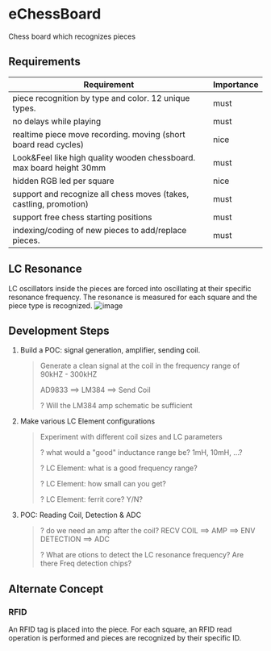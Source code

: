 # eChessBoard
Chess board which recognizes pieces

## Requirements
| Requirement | Importance |
|-----------------------|-------|
| piece recognition by type and color. 12 unique types. | must |
| no delays while playing | must |
| realtime piece move recording. moving (short board read cycles) | nice |
| Look&Feel like high quality wooden chessboard. max board height 30mm | must |
| hidden RGB led per square | nice |
| support and recognize all chess moves (takes, castling, promotion) | must |
| support free chess starting positions | must |
| indexing/coding of new pieces to add/replace pieces. | must |

## LC Resonance
LC oscillators inside the pieces are forced into oscillating at their specific resonance frequency.
The resonance is measured for each square and the piece type is recognized.
![image](https://github.com/fdraeger/eChessBoard/assets/19647221/67a14fde-7d8e-4f22-9eba-a0840a20e8dd)

## Development Steps

1.  Build a POC: signal generation, amplifier, sending coil.
    >Generate a clean signal at the coil in the frequency range of 90kHZ - 300kHZ
    >
    >  AD9833 ==> LM384  ==> Send Coil
    >
    >? Will the LM384 amp schematic be sufficient

1.  Make various LC Element configurations    
    >Experiment with different coil sizes and LC parameters
    >
    >? what would a "good" inductance range be? 1mH, 10mH, ...?
    >
    >? LC Element: what is a good frequency range?
    >
    >? LC Element: how small can you get?
    >
    >? LC Element: ferrit core? Y/N?

1.  POC: Reading Coil, Detection & ADC
    >? do we need an amp after the coil?
    >  RECV COIL ==> AMP ==> ENV DETECTION ==> ADC
    >
    >? What are otions to detect the LC resonance frequency? Are there Freq detection chips?
    >

## Alternate Concept
### RFID
An RFID tag is placed into the piece.
For each square, an RFID read operation is performed and pieces are recognized by their specific ID.


